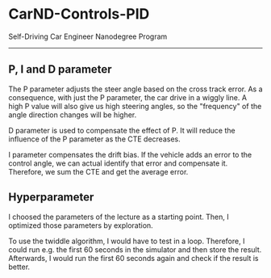# CarND-Controls-PID
Self-Driving Car Engineer Nanodegree Program

---

## P, I and D parameter

The P parameter adjusts the steer angle based on the cross track error. As a consequence, with just the P parameter, the car drive in a wiggly line.  A high P value will also give us high steering angles, so the "frequency" of the angle direction changes will be higher.

D parameter is used to compensate the effect of P. It will reduce the influence of the P parameter as the CTE decreases.

I parameter compensates the drift bias. If the vehicle adds an error to the control angle, we can actual identify that error and compensate it. Therefore, we sum the CTE and get the average error.

## Hyperparameter

I choosed the parameters of the lecture as a starting point. Then, I optimized those parameters by exploration.

To use the twiddle algorithm, I would have to test in a loop. Therefore, I could run e.g. the first 60 seconds in the simulator and then store the result. Afterwards, I would run the first 60 seconds again and check if the result is better.

